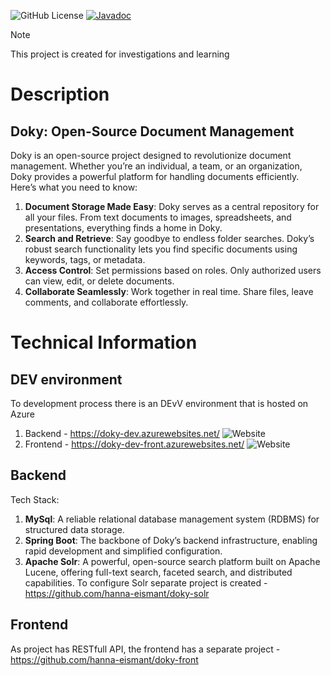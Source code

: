 ![GitHub License](https://img.shields.io/github/license/hanna-eismant/doky)
[![Javadoc](https://img.shields.io/badge/JavaDoc-Online-green)](https://hanna-eismant.github.io/doky/javadoc/)
    

> [!NOTE]
> This project is created for investigations and learning

# Description

## Doky: Open-Source Document Management

Doky is an open-source project designed to revolutionize document management. Whether you’re an individual, 
a team, or an organization, Doky provides a powerful platform for handling documents efficiently. 
Here’s what you need to know:

1. **Document Storage Made Easy**: Doky serves as a central repository for all your files. From text documents to 
   images, spreadsheets, and presentations, everything finds a home in Doky.
2. **Search and Retrieve**: Say goodbye to endless folder searches. Doky’s robust search functionality lets you
   find specific documents using keywords, tags, or metadata.
3. **Access Control**: Set permissions based on roles. Only authorized users can view, edit, or delete documents.
4. **Collaborate Seamlessly**: Work together in real time. Share files, leave comments, and collaborate effortlessly.

# Technical Information

## DEV environment

To development process there is an DEvV environment that is hosted on Azure

1. Backend - https://doky-dev.azurewebsites.net/
   ![Website](https://img.shields.io/website?url=https%3A%2F%2Fdoky-dev.azurewebsites.net) 
2. Frontend - https://doky-dev-front.azurewebsites.net/
   ![Website](https://img.shields.io/website?url=https%3A%2F%2Fdoky-dev-front.azurewebsites.net)

## Backend
Tech Stack:
1. **MySql**: A reliable relational database management system (RDBMS) for structured data storage.
2. **Spring Boot**: The backbone of Doky’s backend infrastructure, enabling rapid development and simplified 
   configuration.
3. **Apache Solr**: A powerful, open-source search platform built on Apache Lucene, offering full-text search, 
   faceted search, and distributed capabilities. To configure Solr separate project is created - 
   https://github.com/hanna-eismant/doky-solr
                                                    
## Frontend
As project has RESTfull API, the frontend has a separate project - https://github.com/hanna-eismant/doky-front

